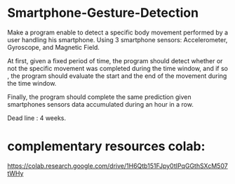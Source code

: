 # Smartphone-Gesture-Detection

Make a program enable to detect a specific body movement performed by a user handling his smartphone.
Using 3 smartphone sensors: Accelerometer, Gyroscope, and Magnetic Field.

At first, given a fixed period of time, the program should detect whether or not the specific movement was completed during the time window, and if so , the program should evaluate the start and the end of the movement during the time window.

Finally, the program should complete the same prediction given smartphones sensors data accumulated during an hour in a row.

Dead line : 4 weeks.				


# complementary resources colab:
https://colab.research.google.com/drive/1H6Qtb151FJpy0tIPqGGthSXcM507tWHy
